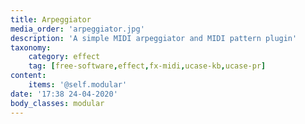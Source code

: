```yaml
---
title: Arpeggiator
media_order: 'arpeggiator.jpg'
description: 'A simple MIDI arpeggiator and MIDI pattern plugin'
taxonomy:
    category: effect
    tag: [free-software,effect,fx-midi,ucase-kb,ucase-pr]
content:
    items: '@self.modular'
date: '17:38 24-04-2020'
body_classes: modular
---
```


